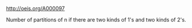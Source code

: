 http://oeis.org/A000097

Number of partitions of n if there are two kinds of 1's and two kinds of 2's.
